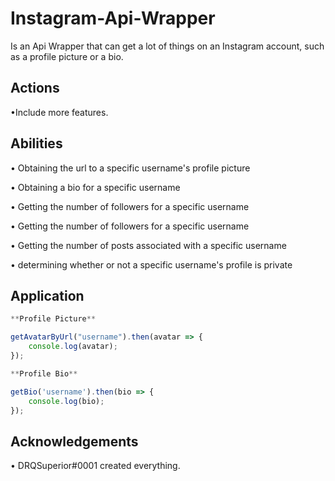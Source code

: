 # Instagram-Api-Wrapper 
Is an Api Wrapper that can get a lot of things on an Instagram account, such as a profile picture or a bio.

## Actions

•Include more features.

## Abilities

• Obtaining the url to a specific username's profile picture

• Obtaining a bio for a specific username

• Getting the number of followers for a specific username

• Getting the number of followers for a specific username

• Getting the number of posts associated with a specific username

• determining whether or not a specific username's profile is private

## Application



```js
**Profile Picture**

getAvatarByUrl("username").then(avatar => {
    console.log(avatar);
});

**Profile Bio**

getBio('username').then(bio => {
    console.log(bio);
});
```

## Acknowledgements

• DRQSuperior#0001 created everything.
